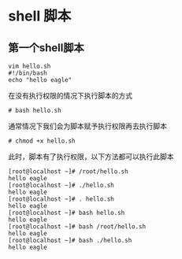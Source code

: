 # shell 脚本

## 第一个shell脚本

```shell
vim hello.sh
#!/bin/bash
echo "hello eagle"
```

在没有执行权限的情况下执行脚本的方式  

```shell
# bash hello.sh
```

通常情况下我们会为脚本赋予执行权限再去执行脚本  

```shell
# chmod +x hello.sh
```

此时，脚本有了执行权限，以下方法都可以执行此脚本  

```shell
[root@localhost ~]# /root/hello.sh
hello eagle
[root@localhost ~]# ./hello.sh
hello eagle
[root@localhost ~]# . hello.sh
hello eagle
[root@localhost ~]# bash hello.sh
hello eagle
[root@localhost ~]# bash /root/hello.sh
hello eagle
[root@localhost ~]# bash ./hello.sh
hello eagle
```